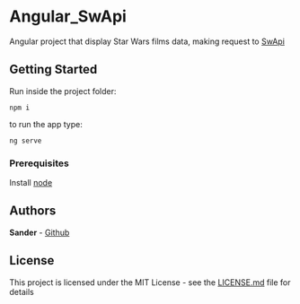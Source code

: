 # Angular_SwApi

Angular project that display Star Wars films data, making request to [SwApi](https://swapi.co/api/films/)

## Getting Started

Run inside the project folder:
```
npm i
```

to run the app type:
```
ng serve
```

### Prerequisites

Install [node](https://nodejs.org/it/download/) 

## Authors

**Sander** - [Github](https://github.com/Sander972)

## License

This project is licensed under the MIT License - see the [LICENSE.md](LICENSE.md) file for details

